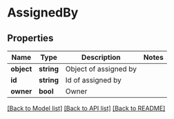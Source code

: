 # AssignedBy

## Properties
Name | Type | Description | Notes
------------ | ------------- | ------------- | -------------
**object** | **string** | Object of assigned by | 
**id** | **string** | Id of assigned by | 
**owner** | **bool** | Owner | 

[[Back to Model list]](../README.md#documentation-for-models) [[Back to API list]](../README.md#documentation-for-api-endpoints) [[Back to README]](../README.md)


